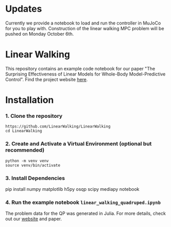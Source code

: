 # Updates
Currently we provide a notebook to load and run the controller in MuJoCo for you to play with. Construction of the linear walking MPC problem will be pushed on Monday October 6th.

# Linear Walking

This repository contains an example code notebook for our paper "The Surprising Effectiveness of Linear Models for Whole-Body Model-Predictive Control". Find the project website [here](https://linearwalking.github.io/).

# Installation
### 1. Clone the repository
```
https://github.com/LinearWalking/LinearWalking
cd LinearWalking
```

### 2. Create and Activate a Virtual Environment (optional but recommended)
```
python -m venv venv
source venv/bin/activate
```

### 3. Install Dependencies
pip install numpy matplotlib h5py osqp scipy mediapy notebook

### 4. Run the example notebook `linear_walking_quadruped.ipynb`
The problem data for the QP was generated in Julia. For more details, check out our [website](https://linearwalking.github.io/) and paper.

